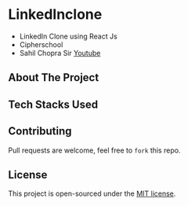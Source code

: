 # LinkedInclone

- LinkedIn Clone using React Js 
- Cipherschool 
- Sahil Chopra Sir [Youtube](https://www.youtube.com/watch?v=3ht229qyBjc&list=LL&index=3&t=14440s&ab_channel=SahilChopra)

## About The Project


## Tech Stacks Used

## Contributing
Pull requests are welcome, feel free to ```fork``` this repo.

## License
This project is open-sourced under the [MIT license]().
